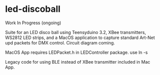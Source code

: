 # led-discoball
Work In Progress (ongoing)

Suite for an LED disco ball using Teensyduino 3.2, XBee transmitters, WS2812 LED strips, and a MacOS application 
to capture standard Art-Net upd packets for DMX control. Circuit diagram coming.

MacOS App requires LEDPacket.h in LEDController package. use ln -s

Legacy code for using BLE instead of XBee transmitter included in Mac App.
